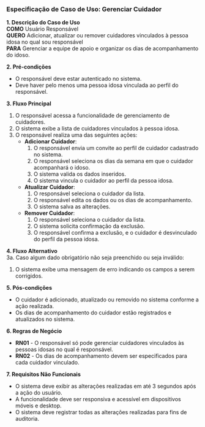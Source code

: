 ### Especificação de Caso de Uso: Gerenciar Cuidador

**1. Descrição do Caso de Uso**  
**COMO** Usuário Responsável  
**QUERO** Adicionar, atualizar ou remover cuidadores vinculados à pessoa idosa no qual sou responsável  
**PARA** Gerenciar a equipe de apoio e organizar os dias de acompanhamento do idoso.  

**2. Pré-condições**  
- O responsável deve estar autenticado no sistema.  
- Deve haver pelo menos uma pessoa idosa vinculada ao perfil do responsável.  

**3. Fluxo Principal**  
1. O responsável acessa a funcionalidade de gerenciamento de cuidadores.  
2. O sistema exibe a lista de cuidadores vinculados à pessoa idosa.  
3. O responsável realiza uma das seguintes ações:  
   - **Adicionar Cuidador**:  
     1. O responsável envia um convite ao perfil de cuidador cadastrado no sistema.  
     2. O responsável seleciona os dias da semana em que o cuidador acompanhará o idoso.  
     3. O sistema valida os dados inseridos.  
     4. O sistema vincula o cuidador ao perfil da pessoa idosa.  
   - **Atualizar Cuidador**:  
     1. O responsável seleciona o cuidador da lista.  
     2. O responsável edita os dados ou os dias de acompanhamento.  
     3. O sistema salva as alterações.  
   - **Remover Cuidador**:  
     1. O responsável seleciona o cuidador da lista.  
     2. O sistema solicita confirmação da exclusão.  
     3. O responsável confirma a exclusão, e o cuidador é desvinculado do perfil da pessoa idosa.  

**4. Fluxo Alternativo**  
3a. Caso algum dado obrigatório não seja preenchido ou seja inválido:  
   1. O sistema exibe uma mensagem de erro indicando os campos a serem corrigidos.  

**5. Pós-condições**  
- O cuidador é adicionado, atualizado ou removido no sistema conforme a ação realizada.  
- Os dias de acompanhamento do cuidador estão registrados e atualizados no sistema.  

**6. Regras de Negócio**  
- **RN01** - O responsável só pode gerenciar cuidadores vinculados às pessoas idosas no qual é responsável.  
- **RN02** - Os dias de acompanhamento devem ser especificados para cada cuidador vinculado.  

**7. Requisitos Não Funcionais**  
- O sistema deve exibir as alterações realizadas em até 3 segundos após a ação do usuário.  
- A funcionalidade deve ser responsiva e acessível em dispositivos móveis e desktop.  
- O sistema deve registrar todas as alterações realizadas para fins de auditoria.  
